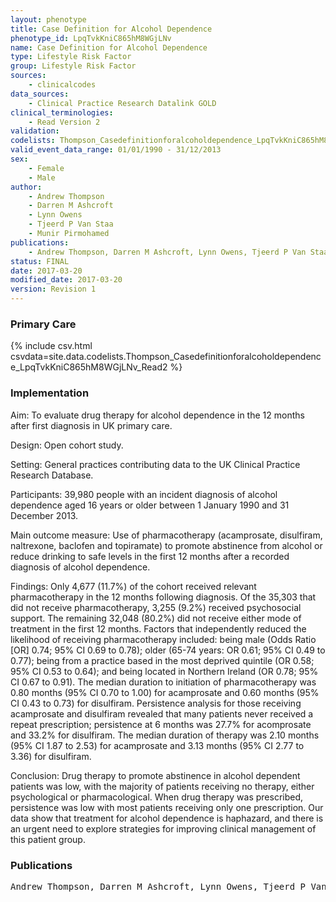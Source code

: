 ```yaml
---
layout: phenotype
title: Case Definition for Alcohol Dependence
phenotype_id: LpqTvkKniC865hM8WGjLNv
name: Case Definition for Alcohol Dependence
type: Lifestyle Risk Factor
group: Lifestyle Risk Factor
sources: 
    - clinicalcodes
data_sources:
    - Clinical Practice Research Datalink GOLD
clinical_terminologies:
    - Read Version 2
validation:
codelists: Thompson_Casedefinitionforalcoholdependence_LpqTvkKniC865hM8WGjLNv_Read2.csv
valid_event_data_range: 01/01/1990 - 31/12/2013
sex:
    - Female
    - Male
author:
    - Andrew Thompson
    - Darren M Ashcroft
    - Lynn Owens
    - Tjeerd P Van Staa
    - Munir Pirmohamed   
publications:
    - Andrew Thompson, Darren M Ashcroft, Lynn Owens, Tjeerd P Van Staa, Munir Pirmohamed, Drug therapy for alcohol dependence in primary care in the UK A Clinical Practice Research Datalink study. POLS ONE, 12(3), e0173272, 2017.
status: FINAL
date: 2017-03-20
modified_date: 2017-03-20
version: Revision 1
---
```


### Primary Care

{% include csv.html csvdata=site.data.codelists.Thompson_Casedefinitionforalcoholdependence_LpqTvkKniC865hM8WGjLNv_Read2 %}

### Implementation

Aim:
To evaluate drug therapy for alcohol dependence in the 12 months after first diagnosis in UK
primary care.

Design:
Open cohort study.

Setting:
General practices contributing data to the UK Clinical Practice Research Database.

Participants:
39,980 people with an incident diagnosis of alcohol dependence aged 16 years or older
between 1 January 1990 and 31 December 2013.

Main outcome measure:
Use of pharmacotherapy (acamprosate, disulfiram, naltrexone, baclofen and topiramate) to
promote abstinence from alcohol or reduce drinking to safe levels in the first 12 months after
a recorded diagnosis of alcohol dependence.

Findings:
Only 4,677 (11.7%) of the cohort received relevant pharmacotherapy in the 12 months following
diagnosis. Of the 35,303 that did not receive pharmacotherapy, 3,255 (9.2%)
received psychosocial support. The remaining 32,048 (80.2%) did not receive either mode
of treatment in the first 12 months. Factors that independently reduced the likelihood of
receiving pharmacotherapy included: being male (Odds Ratio [OR] 0.74; 95% CI 0.69 to 0.78); older (65-74 years: OR 0.61; 95% CI 0.49 to 0.77); being from a practice based in the
most deprived quintile (OR 0.58; 95% CI 0.53 to 0.64); and being located in Northern Ireland
(OR 0.78; 95% CI 0.67 to 0.91). The median duration to initiation of pharmacotherapy was
0.80 months (95% CI 0.70 to 1.00) for acamprosate and 0.60 months (95% CI 0.43 to 0.73)
for disulfiram. Persistence analysis for those receiving acamprosate and disulfiram revealed
that many patients never received a repeat prescription; persistence at 6 months was
27.7% for acomprosate and 33.2% for disulfiram. The median duration of therapy was 2.10
months (95% CI 1.87 to 2.53) for acamprosate and 3.13 months (95% CI 2.77 to 3.36) for
disulfiram.

Conclusion:
Drug therapy to promote abstinence in alcohol dependent patients was low, with the majority
of patients receiving no therapy, either psychological or pharmacological. When drug therapy
was prescribed, persistence was low with most patients receiving only one prescription.
Our data show that treatment for alcohol dependence is haphazard, and there is an urgent
need to explore strategies for improving clinical management of this patient group.
### Publications

<pre>
Andrew Thompson, Darren M Ashcroft, Lynn Owens, Tjeerd P Van Staa, Munir Pirmohamed, Drug therapy for alcohol dependence in primary care in the UK A Clinical Practice Research Datalink study. POLS ONE, 12(3), e0173272, 2017.
</pre>
